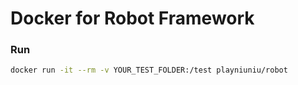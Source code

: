 # Docker for Robot Framework

### Run

```bash
docker run -it --rm -v YOUR_TEST_FOLDER:/test playniuniu/robot
```
